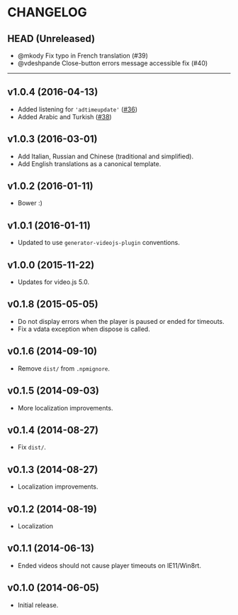 CHANGELOG
=========

## HEAD (Unreleased)
* @mkody Fix typo in French translation (#39)
* @vdeshpande Close-button errors message accessible fix (#40)

--------------------

## v1.0.4 (2016-04-13)
* Added listening for `'adtimeupdate'` ([#36](https://github.com/brightcove/videojs-errors/pull/36))
* Added Arabic and Turkish ([#38](https://github.com/brightcove/videojs-errors/pull/38))

## v1.0.3 (2016-03-01)
* Add Italian, Russian and Chinese (traditional and simplified).
* Add English translations as a canonical template.

## v1.0.2 (2016-01-11)
* Bower :)

## v1.0.1 (2016-01-11)
* Updated to use `generator-videojs-plugin` conventions.

## v1.0.0 (2015-11-22)
* Updates for video.js 5.0.

## v0.1.8 (2015-05-05)
* Do not display errors when the player is paused or ended for timeouts.
* Fix a vdata exception when dispose is called.

## v0.1.6 (2014-09-10)
* Remove `dist/` from `.npmignore`.

## v0.1.5 (2014-09-03)
* More localization improvements.

## v0.1.4 (2014-08-27)
* Fix `dist/`.

## v0.1.3 (2014-08-27)
* Localization improvements.

## v0.1.2 (2014-08-19)
* Localization

## v0.1.1 (2014-06-13)
* Ended videos should not cause player timeouts on IE11/Win8rt.

## v0.1.0 (2014-06-05)
* Initial release.


